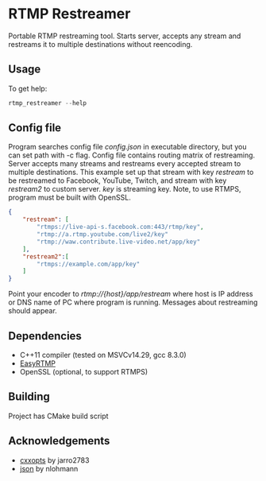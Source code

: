 # RTMP Restreamer
Portable RTMP restreaming tool. Starts server, accepts any stream and restreams it to multiple destinations without reencoding.

## Usage
To get help:
```C
rtmp_restreamer --help
```

## Config file
Program searches config file *config.json* in executable directory, but you can
set path with -c flag. Config file contains routing matrix of restreaming. Server
accepts many streams and restreams every accepted stream to multiple destinations.
This example set up that stream with key *restream* to be restreamed to Facebook,
YouTube, Twitch, and stream with key *restream2* to custom server. *key* is
streaming key. Note, to use RTMPS, program must be built with OpenSSL.
```json
{
    "restream": [
        "rtmps://live-api-s.facebook.com:443/rtmp/key",
        "rtmp://a.rtmp.youtube.com/live2/key"
        "rtmp://waw.contribute.live-video.net/app/key"
    ],
    "restream2":[
        "rtmps://example.com/app/key"
    ]
}
```
Point your encoder to *rtmp://{host}/app/restream* where host is IP address or
DNS name of PC where program is running. Messages about restreaming should appear.

## Dependencies
* C++11 compiler (tested on MSVCv14.29, gcc 8.3.0)
* [EasyRTMP](https://github.com/AlexanderBabansky/EasyRTMP)
* OpenSSL (optional, to support RTMPS)

## Building 
Project has CMake build script

## Acknowledgements
* [cxxopts](https://github.com/jarro2783/cxxopts) by jarro2783
* [json](https://github.com/nlohmann/json) by nlohmann

